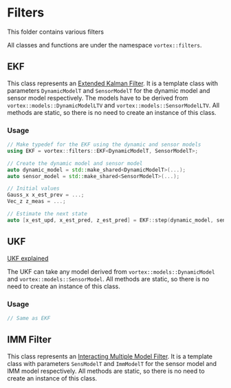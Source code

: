 # Filters
This folder contains various filters

All classes and functions are under the namespace `vortex::filters`.

## EKF
This class represents an [Extended Kalman Filter](https://en.wikipedia.org/wiki/Extended_Kalman_filter). It is a template class with parameters `DynamicModelT` and `SensorModelT` for the dynamic model and sensor model respectively. The models have to be derived from `vortex::models::DynamicModelLTV` and `vortex::models::SensorModelLTV`. All methods are static, so there is no need to create an instance of this class.

### Usage
```cpp
// Make typedef for the EKF using the dynamic and sensor models
using EKF = vortex::filters::EKF<DynamicModelT, SensorModelT>;

// Create the dynamic model and sensor model
auto dynamic_model = std::make_shared<DynamicModelT>(...);
auto sensor_model = std::make_shared<SensorModelT>(...);

// Initial values
Gauss_x x_est_prev = ...;
Vec_z z_meas = ...;

// Estimate the next state
auto [x_est_upd, x_est_pred, z_est_pred] = EKF::step(dynamic_model, sensor_model, dt, x_est_prev, z_meas);
```

## UKF

[UKF explained](https://towardsdatascience.com/the-unscented-kalman-filter-anything-ekf-can-do-i-can-do-it-better-ce7c773cf88d)

The UKF can take any model derived from `vortex::models::DynamicModel` and `vortex::models::SensorModel`. All methods are static, so there is no need to create an instance of this class.

### Usage
```cpp
// Same as EKF
```

## IMM Filter
This class represents an [Interacting Multiple Model Filter](https://github.com/rlabbe/Kalman-and-Bayesian-Filters-in-Python/blob/master/14-Adaptive-Filtering.ipynb). It is a template class with parameters `SensModelT` and `ImmModelT` for the sensor model and IMM model respectively. All methods are static, so there is no need to create an instance of this class.